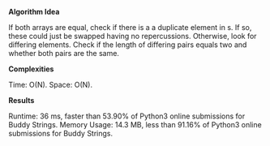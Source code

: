 **Algorithm Idea**

If both arrays are equal, check if there is a 
a duplicate element in s. If so, these could just be 
swapped having no repercussions. Otherwise, look for differing 
elements. Check if the length of differing pairs equals 
two and whether both pairs are the same. 

**Complexities**

Time: O(N).
Space: O(N).

**Results**

Runtime: 36 ms, faster than 53.90% of Python3 online submissions for Buddy Strings.
Memory Usage: 14.3 MB, less than 91.16% of Python3 online submissions for Buddy Strings.
